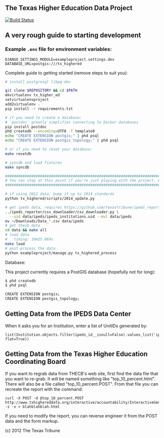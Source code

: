 The Texas Higher Education Data Project
---------------------------------------
[![Build Status](https://travis-ci.org/texastribune/the-dp.svg)](https://travis-ci.org/texastribune/the-dp)

## A very rough guide to starting development

### Example `.env` file for environment variables:

```
DJANGO_SETTINGS_MODULE=exampleproject.settings.dev
DATABASE_URL=postgis:///tx_highered
```

Complete guide to getting started (remove steps to suit you):

```bash
# install postgresql libpq-dev

git clone $REPOSITORY && cd $PATH
mkvirtualenv tx_higher_ed
setvirtualenvproject
add2virtualenv .
pip install -r requirements.txt

# if you need to create a database:
# `postdoc` greatly simplifies connecting to Docker databases
pip install postdoc
phd createdb --encoding=UTF8 -T template0
echo "CREATE EXTENSION postgis;" | phd psql
echo "CREATE EXTENSION postgis_topology;" | phd psql

# or if you need to reset your database:
make resetdb

# syncdb and load fixtures
make syncdb

#######################################################################
# You can stop at this point if you're just playing with the project. #
#######################################################################

# if using 2012 data, bump it up to 2014 standards
python tx_highered/scripts/2014_update.py

# get ipeds data, requires https://github.com/texastribune/ipeds_reporter
../ipeds_reporter/csv_downloader/csv_downloader.py \
  --uid data/ipeds/ipeds_institutions.uid --mvl data/ipeds
mv ~/Downloads/Data_*.csv data/ipeds
# get thecb data
cd data && make all
# load data
#   timing: 10m25.069s
make load
# post-process the data
python exampleproject/manage.py tx_highered_process
```

Database:

This project currently requires a PostGIS database (hopefully not for long):

```bash
$ phd createdb
$ phd psql

CREATE EXTENSION postgis;
CREATE EXTENSION postgis_topology;
```

Getting Data from the IPEDS Data Center
-----------------
When it asks you for an Institution, enter a list of UnitIDs generated by:

	list(Institution.objects.filter(ipeds_id__isnull=False).values_list('ipeds_id', flat=True))

Getting Data from the Texas Higher Education Coordinating Board
------------------
If you want to regrab data from THECB's web site, first find the data file that you want to re-grab.
It will be named something like "top_10_percent.html". There will also be a file called "top_10_percent.POST". From that file you can recreate the report with the command:

    curl -X POST -d @top_10_percent.POST http://www.txhighereddata.org/interactive/accountability/InteractiveGenerate.cfm -s -v > blahblahblah.html

If you need to modify the report, you can reverse engineer it from the POST data and the form markup.




(c) 2012 The Texas Tribune
